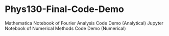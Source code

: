 # Phys130-Final-Code-Demo
Mathematica Notebook of Fourier Analysis Code Demo (Analytical)
Jupyter Notebook of Numerical Methods Code Demo (Numerical)
